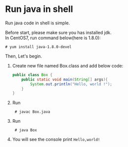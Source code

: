






# Run java in shell

Run java code in shell is simple.

Before start, please make sure you has installed jdk.  
In CentOS7, run command below(here is 1.8.0):

    # yum install java-1.8.0-devel

Then, Let's begin.

1. Create new file named Box.class and add below code:

	``` java   
	public class Box {
		public static void main(String[] args){
			System.out.println("Hello, world !");
		}
	}
	```

2. Run  

		# javac Box.java


		
3. Run  

		# java Box


4.  You will see the console print `Hello,world!`
